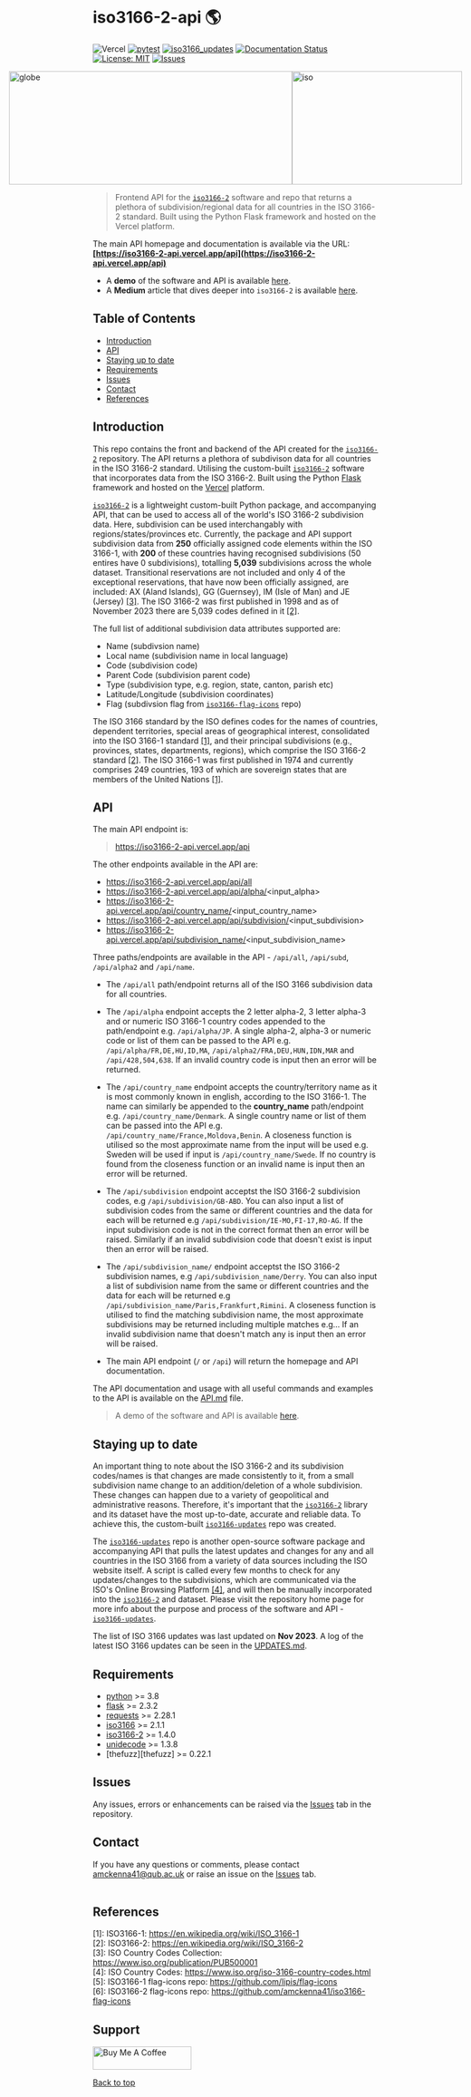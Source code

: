 # iso3166-2-api 🌎
<!-- ![Vercel](https://vercelbadge.vercel.app/api/amckenna41/iso3166-2-api) -->
![Vercel](https://therealsujitk-vercel-badge.vercel.app/?app=iso3166-2-api)
[![pytest](https://github.com/amckenna41/iso3166-2-api/workflows/Building%20and%20Testing/badge.svg)](https://github.com/amckenna41/iso3166-2-api/actions?query=workflowBuilding%20and%20Testing)
[![iso3166_updates](https://img.shields.io/pypi/v/iso3166-2)](https://pypi.org/project/iso3166-2)
[![Documentation Status](https://readthedocs.org/projects/iso3166-2/badge/?version=latest)](https://iso3166-2.readthedocs.io/en/latest/?badge=latest)
[![License: MIT](https://img.shields.io/github/license/amckenna41/iso3166-2)](https://opensource.org/licenses/MIT)
[![Issues](https://img.shields.io/github/issues/amckenna41/iso3166-2-api)](https://github.com/amckenna41/iso3166-2-api/issues)

<div alt="images" style="justify-content: center; display:flex; margin-left=50px;">
  <img src="https://upload.wikimedia.org/wikipedia/commons/3/3d/Flag-map_of_the_world_%282017%29.png" alt="globe" height="200" width="500"/>
  <img src="https://upload.wikimedia.org/wikipedia/commons/e/e3/ISO_Logo_%28Red_square%29.svg" alt="iso" height="200" width="300"/>
</div>

> Frontend API for the [`iso3166-2`](https://github.com/amckenna41/iso3166-2) software and repo that returns a plethora of subdivision/regional data for all countries in the ISO 3166-2 standard. Built using the Python Flask framework and hosted on the Vercel platform.

The main API homepage and documentation is available via the URL: <b>[https://iso3166-2-api.vercel.app/api](https://iso3166-2-api.vercel.app/api)</b>

* A <b>demo</b> of the software and API is available [here][demo].
* A <b>Medium</b> article that dives deeper into `iso3166-2` is available [here][medium].

Table of Contents
-----------------
- [Introduction](#introduction)
- [API](#api)
- [Staying up to date](#staying-up-to-date)
- [Requirements](#requirements)
- [Issues](#issues)
- [Contact](#contact)
- [References](#references)

Introduction
------------
This repo contains the front and backend of the API created for the [`iso3166-2`](https://github.com/amckenna41/iso3166-2) repository. The API returns a plethora of subdivison data for all countries in the ISO 3166-2 standard. Utilising the custom-built [`iso3166-2`](https://github.com/amckenna41/iso3166-2) software that incorporates data from the ISO 3166-2. Built using the Python [Flask][flask] framework and hosted on the [Vercel][vercel] platform.

[`iso3166-2`](https://github.com/amckenna41/iso3166-2) is a lightweight custom-built Python package, and accompanying API, that can be used to access all of the world's ISO 3166-2 subdivision data. Here, subdivision can be used interchangably with regions/states/provinces etc. Currently, the package and API support subdivision data from **250** officially assigned code elements within the ISO 3166-1, with **200** of these countries having recognised subdivisions (50 entires have 0 subdivisions), totalling **5,039** subdivisions across the whole dataset. Transitional reservations are not included and only 4 of the exceptional reservations, that have now been officially assigned, are included: AX (Aland Islands), GG (Guernsey), IM (Isle of Man) and JE (Jersey) [[3]](#references). The ISO 3166-2 was first published in 1998 and as of November 2023 there are 5,039 codes defined in it [[2]](#references).

The full list of additional subdivision data attributes supported are:

* Name (subdivsion name)
* Local name (subdivision name in local language)
* Code (subdivision code)
* Parent Code (subdivision parent code)
* Type (subdivision type, e.g. region, state, canton, parish etc)
* Latitude/Longitude (subdivision coordinates)
* Flag (subdivsion flag from [`iso3166-flag-icons`](https://github.com/amckenna41/iso3166-flag-icons) repo)

The ISO 3166 standard by the ISO defines codes for the names of countries, dependent territories, special areas of geographical interest, consolidated into the ISO 3166-1 standard [[1]](#references), and their principal subdivisions (e.g., provinces, states, departments, regions), which comprise the ISO 3166-2 standard [[2]](#references). The ISO 3166-1 was first published in 1974 and currently comprises 249 countries, 193 of which are sovereign states that are members of the United Nations [[1]](#references). 

API
---
The main API endpoint is:

> https://iso3166-2-api.vercel.app/api

The other endpoints available in the API are:
* https://iso3166-2-api.vercel.app/api/all
* https://iso3166-2-api.vercel.app/api/alpha/<input_alpha>
* https://iso3166-2-api.vercel.app/api/country_name/<input_country_name>
* https://iso3166-2-api.vercel.app/api/subdivision/<input_subdivision>
* https://iso3166-2-api.vercel.app/api/subdivision_name/<input_subdivision_name>

Three paths/endpoints are available in the API - `/api/all`, `/api/subd`, `/api/alpha2` and `/api/name`.

* The `/api/all` path/endpoint returns all of the ISO 3166 subdivision data for all countries.

* The `/api/alpha` endpoint accepts the 2 letter alpha-2, 3 letter alpha-3 and or numeric ISO 3166-1 country codes appended to the path/endpoint e.g. `/api/alpha/JP`. A single alpha-2, alpha-3 or numeric code or list of them can be passed to the API e.g. `/api/alpha/FR,DE,HU,ID,MA`, `/api/alpha2/FRA,DEU,HUN,IDN,MAR` and `/api/428,504,638`. If an invalid country code is input then an error will be returned.

* The `/api/country_name` endpoint accepts the country/territory name as it is most commonly known in english, according to the ISO 3166-1. The name can similarly be appended to the **country_name** path/endpoint e.g. `/api/country_name/Denmark`. A single country name or list of them can be passed into the API e.g. `/api/country_name/France,Moldova,Benin`. A closeness function is utilised so the most approximate name from the input will be used e.g. Sweden will be used if input is `/api/country_name/Swede`. If no country is found from the closeness function or an invalid name is input then an error will be returned.

* The `/api/subdivision` endpoint acceptst the ISO 3166-2 subdivision codes, e.g `/api/subdivision/GB-ABD`. You can also input a list of subdivision codes from the same or different countries and the data for each will be returned e.g `/api/subdivision/IE-MO,FI-17,RO-AG`. If the input subdivision code is not in the correct format then an error will be raised. Similarly if an invalid subdivision code that doesn't exist is input then an error will be raised.

* The `/api/subdivision_name/` endpoint acceptst the ISO 3166-2 subdivision names, e.g `/api/subdivision_name/Derry`. You can also input a list of subdivision name from the same or different countries and the data for each will be returned e.g `/api/subdivision_name/Paris,Frankfurt,Rimini`. A closeness function is utilised to find the matching subdivision name, the most approximate subdivisions may be returned including multiple matches e.g... If an invalid subdivision name that doesn't match any is input then an error will be raised.

* The main API endpoint (`/` or `/api`) will return the homepage and API documentation.

The API documentation and usage with all useful commands and examples to the API is available on the [API.md][api_md] file.

> A demo of the software and API is available [here][demo].

Staying up to date
------------------
An important thing to note about the ISO 3166-2 and its subdivision codes/names is that changes are made consistently to it, from a small subdivision name change to an addition/deletion of a whole subdivision. These changes can happen due to a variety of geopolitical and administrative reasons. Therefore, it's important that the [`iso3166-2`](https://github.com/amckenna41/iso3166-2) library and its dataset have the most up-to-date, accurate and reliable data. To achieve this, the custom-built [`iso3166-updates`](https://github.com/amckenna41/iso3166-updates) repo was created.

The [`iso3166-updates`](https://github.com/amckenna41/iso3166-updates) repo is another open-source software package and accompanying API that pulls the latest updates and changes for any and all countries in the ISO 3166 from a variety of data sources including the ISO website itself. A script is called every few months to check for any updates/changes to the subdivisions, which are communicated via the ISO's Online Browsing Platform [[4]](#references), and will then be manually incorporated into the [`iso3166-2`](https://github.com/amckenna41/iso3166-2) and dataset. Please visit the repository home page for more info about the purpose and process of the software and API - [`iso3166-updates`](https://github.com/amckenna41/iso3166-updates).

The list of ISO 3166 updates was last updated on <strong>Nov 2023</strong>. A log of the latest ISO 3166 updates can be seen in the [UPDATES.md][updates_md].

Requirements
------------
* [python][python] >= 3.8
* [flask][flask] >= 2.3.2
* [requests][requests] >= 2.28.1
* [iso3166][iso3166] >= 2.1.1
* [iso3166-2][iso3166_2] >= 1.4.0
* [unidecode][unidecode] >= 1.3.8
* [thefuzz][thefuzz] >= 0.22.1

Issues
------
Any issues, errors or enhancements can be raised via the [Issues](Issues) tab in the repository.

Contact
-------
If you have any questions or comments, please contact amckenna41@qub.ac.uk or raise an issue on the [Issues][Issues] tab. <br><br>

References
----------
\[1\]: ISO3166-1: https://en.wikipedia.org/wiki/ISO_3166-1 <br>
\[2\]: ISO3166-2: https://en.wikipedia.org/wiki/ISO_3166-2 <br>
\[3\]: ISO Country Codes Collection: https://www.iso.org/publication/PUB500001 <br>
\[4\]: ISO Country Codes: https://www.iso.org/iso-3166-country-codes.html <br>
\[5\]: ISO3166-1 flag-icons repo: https://github.com/lipis/flag-icons <br>
\[6\]: ISO3166-2 flag-icons repo: https://github.com/amckenna41/iso3166-flag-icons <br>

Support
-------
<a href="https://www.buymeacoffee.com/amckenna41" target="_blank"><img src="https://cdn.buymeacoffee.com/buttons/default-orange.png" alt="Buy Me A Coffee" height="41" width="174"></a>

[Back to top](#TOP)

[demo]: https://colab.research.google.com/drive/1btfEx23bgWdkUPiwdwlDqKkmUp1S-_7U?usp=sharing
[flask]: https://flask.palletsprojects.com/en/2.3.x/
[python]: https://www.python.org/downloads/release/python-360/
[requests]: https://requests.readthedocs.io/
[iso3166]: https://github.com/deactivated/python-iso3166
[iso3166_2]: https://github.com/amckenna41/iso3166-2
[unidecode]: https://pypi.org/project/Unidecode/
[google-auth]: https://cloud.google.com/python/docs/reference
[google-cloud-storage]: https://cloud.google.com/python/docs/reference
[google-api-python-client]: https://cloud.google.com/python/docs/reference
[Issues]: https://github.com/amckenna41/iso3166-2-api/issues
[vercel]: https://vercel.com/
[attributes]: https://github.com/amckenna41/iso3166-2-api/ATTRIBUTES.md 
[api_md]: https://github.com/amckenna41/iso3166-2-api/API.md 
[updates_md]: https://github.com/amckenna41/iso3166-2/blob/main/UPDATES.md
[medium]: https://ajmckenna69.medium.com/iso3166-2-71a13d9157f7
